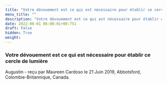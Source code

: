 ```yaml
---
title: "Votre dévouement est ce qui est nécessaire pour établir ce cercle de lumière"
menu_title: ""
description: "Votre dévouement est ce qui est nécessaire pour établir ce cercle de lumière"
date: 2022-06-01 06:00:01+00:751
draft: False
hidden: True
weight:
---
```

### Votre dévouement est ce qui est nécessaire pour établir ce cercle de lumière

Augustin - reçu par Maureen Cardoso le 21 Juin 2019, Abbotsford, Colombie-Britannique, Canada.




